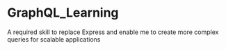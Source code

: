 # GraphQL_Learning
A required skill to replace Express and enable me to create more complex queries for scalable applications
